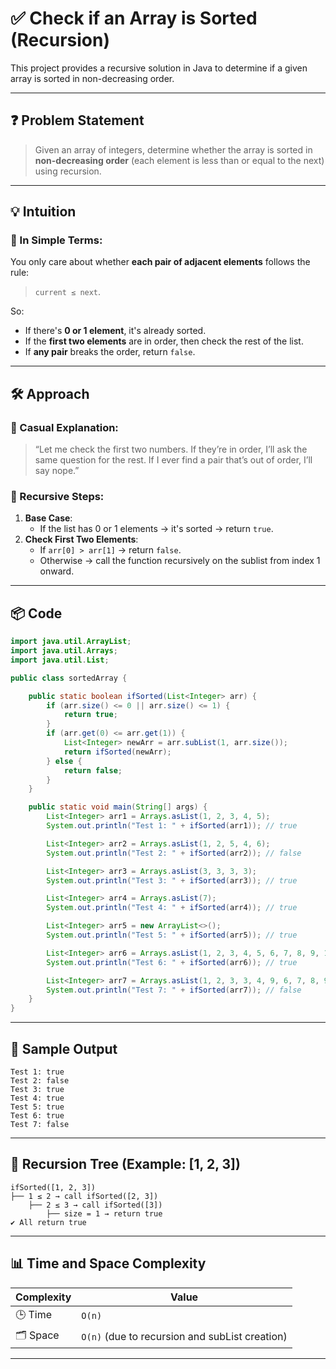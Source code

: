 # ✅ Check if an Array is Sorted (Recursion)

This project provides a recursive solution in Java to determine if a given array is sorted in non-decreasing order.

---

## ❓ Problem Statement

> Given an array of integers, determine whether the array is sorted in **non-decreasing order** (each element is less than or equal to the next) using recursion.

---

## 💡 Intuition

### 🧠 In Simple Terms:

You only care about whether **each pair of adjacent elements** follows the rule:  
> `current ≤ next`.

So:
- If there's **0 or 1 element**, it's already sorted.
- If the **first two elements** are in order, then check the rest of the list.
- If **any pair** breaks the order, return `false`.

---

## 🛠️ Approach

### 🧒 Casual Explanation:

> “Let me check the first two numbers. If they’re in order, I’ll ask the same question for the rest. If I ever find a pair that’s out of order, I’ll say nope.”

### 🔁 Recursive Steps:
1. **Base Case**:
   - If the list has 0 or 1 elements → it's sorted → return `true`.
2. **Check First Two Elements**:
   - If `arr[0] > arr[1]` → return `false`.
   - Otherwise → call the function recursively on the sublist from index 1 onward.

---

## 📦 Code

```java
import java.util.ArrayList;
import java.util.Arrays;
import java.util.List;

public class sortedArray {

    public static boolean ifSorted(List<Integer> arr) {
        if (arr.size() <= 0 || arr.size() <= 1) {
            return true;
        }
        if (arr.get(0) <= arr.get(1)) {
            List<Integer> newArr = arr.subList(1, arr.size()); 
            return ifSorted(newArr);
        } else {
            return false;
        }
    }

    public static void main(String[] args) {
        List<Integer> arr1 = Arrays.asList(1, 2, 3, 4, 5);
        System.out.println("Test 1: " + ifSorted(arr1)); // true

        List<Integer> arr2 = Arrays.asList(1, 2, 5, 4, 6);
        System.out.println("Test 2: " + ifSorted(arr2)); // false

        List<Integer> arr3 = Arrays.asList(3, 3, 3, 3);
        System.out.println("Test 3: " + ifSorted(arr3)); // true

        List<Integer> arr4 = Arrays.asList(7);
        System.out.println("Test 4: " + ifSorted(arr4)); // true

        List<Integer> arr5 = new ArrayList<>();
        System.out.println("Test 5: " + ifSorted(arr5)); // true

        List<Integer> arr6 = Arrays.asList(1, 2, 3, 4, 5, 6, 7, 8, 9, 10);
        System.out.println("Test 6: " + ifSorted(arr6)); // true

        List<Integer> arr7 = Arrays.asList(1, 2, 3, 3, 4, 9, 6, 7, 8, 9, 10);
        System.out.println("Test 7: " + ifSorted(arr7)); // false
    }
}
````

---

## 🧾 Sample Output

```
Test 1: true
Test 2: false
Test 3: true
Test 4: true
Test 5: true
Test 6: true
Test 7: false
```

---

## 🌳 Recursion Tree (Example: \[1, 2, 3])

```
ifSorted([1, 2, 3])
├── 1 ≤ 2 → call ifSorted([2, 3])
    ├── 2 ≤ 3 → call ifSorted([3])
        ├── size = 1 → return true
✔️ All return true
```

---

## 📊 Time and Space Complexity

| Complexity | Value                                          |
| ---------- | ---------------------------------------------- |
| 🕒 Time    | `O(n)`                                         |
| 🗂 Space   | `O(n)` (due to recursion and subList creation) |

---


